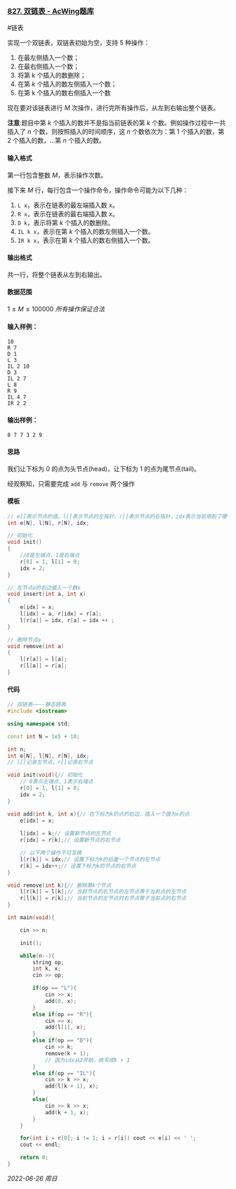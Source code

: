### [827. 双链表 - AcWing题库](https://www.acwing.com/problem/content/829/)

#链表

实现一个双链表，双链表初始为空，支持 $5$ 种操作：

1. 在最左侧插入一个数；
2. 在最右侧插入一个数；
3. 将第 k 个插入的数删除；
4. 在第 $k$ 个插入的数左侧插入一个数；
5. 在第 k 个插入的数右侧插入一个数

现在要对该链表进行 $M$ 次操作，进行完所有操作后，从左到右输出整个链表。

**注意**:题目中第 $k$ 个插入的数并不是指当前链表的第 $k$ 个数。例如操作过程中一共插入了 $n$ 个数，则按照插入的时间顺序，这 $n$ 个数依次为：第 $1$ 个插入的数，第 $2$ 个插入的数，…第 $n$ 个插入的数。

#### 输入格式

第一行包含整数 $M$，表示操作次数。

接下来 $M$ 行，每行包含一个操作命令，操作命令可能为以下几种：

1. `L x`，表示在链表的最左端插入数 $x$。
2. `R x`，表示在链表的最右端插入数 $x$。
3. `D k`，表示将第 $k$ 个插入的数删除。
4. `IL k x`，表示在第 $k$ 个插入的数左侧插入一个数。
5. `IR k x`，表示在第 $k$ 个插入的数右侧插入一个数。

#### 输出格式

共一行，将整个链表从左到右输出。

#### 数据范围

$1≤M≤100000$
$所有操作保证合法$

#### 输入样例：

```in
10
R 7
D 1
L 3
IL 2 10
D 3
IL 2 7
L 8
R 9
IL 4 7
IR 2 2
```

#### 输出样例：

```out
8 7 7 3 2 9
```

#### 思路

我们让下标为 $0$ 的点为头节点(head)，让下标为 $1$ 的点为尾节点(tail)。

经观察知，只需要完成 `add` 与 `remove` 两个操作

#### 模板

```cpp
// e[]表示节点的值，l[]表示节点的左指针，r[]表示节点的右指针，idx表示当前用到了哪个节点
int e[N], l[N], r[N], idx;

// 初始化
void init()
{
    //0是左端点，1是右端点
    r[0] = 1, l[1] = 0;
    idx = 2;
}

// 在节点a的右边插入一个数x
void insert(int a, int x)
{
    e[idx] = x;
    l[idx] = a, r[idx] = r[a];
    l[r[a]] = idx, r[a] = idx ++ ;
}

// 删除节点a
void remove(int a)
{
    l[r[a]] = l[a];
    r[l[a]] = r[a];
}
```

#### 代码

```cpp
// 双链表————静态链表
#include <iostream>

using namespace std;

const int N = 1e5 + 10;

int n;
int e[N], l[N], r[N], idx;
// l[]记录左节点，r[]记录右节点

void init(void){// 初始化
    // 0表示左端点，1表示右端点
    r[0] = 1, l[1] = 0;
    idx = 2;
}

void add(int k, int x){// 在下标为k的点的右边，插入一个值为x的点
    e[idx] = x;
    
    l[idx] = k;// 设置新节点的左节点
    r[idx] = r[k];// 设置新节点的右节点

    // 以下两个操作不可互换
    l[r[k]] = idx;// 设置下标为k的后面一个节点的左节点
    r[k] = idx++;// 设置下标为k的节点的右节点
}

void remove(int k){// 删除第k个节点
    l[r[k]] = l[k];// 当前节点的右节点的左节点等于当前点的左节点
    r[l[k]] = r[k];// 当前节点的左节点的右节点等于当前点的右节点
}

int main(void){

    cin >> n;

    init();

    while(n--){
        string op;
        int k, x;
        cin >> op;

        if(op == "L"){
            cin >> x;
            add(0, x);
        }
        else if(op == "R"){
            cin >> x;
            add(l[1], x);
        }
        else if(op == "D"){
            cin >> k;
            remove(k + 1);
            // 因为idx从2开始，故写成k + 1
        }
        else if(op == "IL"){
            cin >> k >> x;
            add(l[k + 1], x);
        }
        else{
            cin >> k >> x;
            add(k + 1, x);
        }
    }

    for(int i = r[0]; i != 1; i = r[i]) cout << e[i] << ' ';
    cout << endl;

    return 0;
}
```


*2022-06-26 周日*